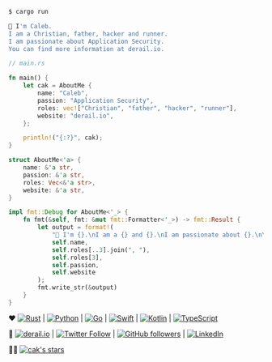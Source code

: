 ```sh
$ cargo run

👋 I'm Caleb.
I am a Christian, father, hacker and runner.
I am passionate about Application Security.
You can find more information at derail.io.
```

```rust
// main.rs

fn main() {
    let cak = AboutMe {
        name: "Caleb",
        passion: "Application Security",
        roles: vec!["Christian", "father", "hacker", "runner"],
        website: "derail.io",
    };

    println!("{:?}", cak);
}

struct AboutMe<'a> {
    name: &'a str,
    passion: &'a str,
    roles: Vec<&'a str>,
    website: &'a str,
}

impl fmt::Debug for AboutMe<'_> {
    fn fmt(&self, fmt: &mut fmt::Formatter<'_>) -> fmt::Result {
        let output = format!(
            "👋 I'm {}.\nI am a {} and {}.\nI am passionate about {}.\nYou can find more information at {}.",
            self.name,
            self.roles[..3].join(", "),
            self.roles[3],
            self.passion,
            self.website
        );
        fmt.write_str(&output)
    }
}
```


 ♥️ [![Rust](https://img.shields.io/badge/-Rust-grey?style=flat-square&logo=Rust)](https://www.rust-lang.org) | [![Python](https://img.shields.io/badge/-Python-grey?style=flat-square&logo=Python)](https://www.python.org) | [![Go](https://img.shields.io/badge/-Go-grey?style=flat-square&logo=Go)](https://golang.org) | [![Swift](https://img.shields.io/badge/-Swift-grey?style=flat-square&logo=Swift)](https://swift.org) | [![Kotlin](https://img.shields.io/badge/-Kotlin-grey?style=flat-square&logo=Kotlin)](https://kotlinlang.org) | [![TypeScript](https://img.shields.io/badge/-TypeScript-grey?style=flat-square&logo=TypeScript)](https://www.typescriptlang.org)

📇 [![derail.io](https://img.shields.io/badge/Website-derail.io-blue?color=purple&style=flat-square)](https://derail.io) | [![Twitter Follow](https://img.shields.io/twitter/follow/optionalvalue?color=purple&label=Twitter%20%40OptionalValue&style=flat-square)](https://www.twitter.com/optionalvalue/) | [![GitHub followers](https://img.shields.io/github/followers/cak?color=purple&label=Follow%20GitHub&logoColor=blue&style=flat-square)](https://www.github.com/cak) | [![LinkedIn](https://img.shields.io/badge/-LinkedIn-grey?style=flat-square&logo=Linkedin&color=grey&logoColor=blue&link=https://www.linkedin.com/in/calebk/)](https://www.linkedin.com/in/calebk/) 

👨‍💻 [![cak's stars](https://img.shields.io/github/stars/cak?affiliations=OWNER,ORGANIZATION_MEMBER&color=purple&style=flat-square)](https://www.github.com/cak)